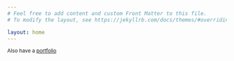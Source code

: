 ```yaml
---
# Feel free to add content and custom Front Matter to this file.
# To modify the layout, see https://jekyllrb.com/docs/themes/#overriding-theme-defaults

layout: home
---
```

<small>
	Also have a <a href="http://iamcaye.es" target="noopener">portfolio</a>
</small>
